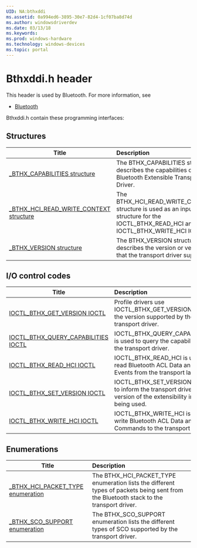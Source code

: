 ```yaml
---
UID: NA:bthxddi
ms.assetid: 0a994ed6-3895-30e7-82d4-1cf07ba8d74d
ms.author: windowsdriverdev
ms.date: 03/13/18
ms.keywords: 
ms.prod: windows-hardware
ms.technology: windows-devices
ms.topic: portal
---
```


# Bthxddi.h header



This header is used by Bluetooth. For more information, see
- [Bluetooth](../_bltooth/index.md)

Bthxddi.h contain these programming interfaces:


## Structures

| Title   | Description   |
| ---- |:---- |
| [_BTHX_CAPABILITIES structure](ns-bthxddi-_bthx_capabilities.md) | The BTHX_CAPABILITIES structure describes the capabilities of the Bluetooth Extensible Transport Driver. |
| [_BTHX_HCI_READ_WRITE_CONTEXT structure](ns-bthxddi-_bthx_hci_read_write_context.md) | The BTHX_HCI_READ_WRITE_CONTEXT structure is used as an input/output structure for the IOCTL_BTHX_READ_HCI and IOCTL_BTHX_WRITE_HCI IOCTLs. |
| [_BTHX_VERSION structure](ns-bthxddi-_bthx_version.md) | The BTHX_VERSION structure describes the version or versions that the transport driver supports. |

## I/O control codes

| Title   | Description   |
| ---- |:---- |
| [IOCTL_BTHX_GET_VERSION IOCTL](ni-bthxddi-ioctl_bthx_get_version.md) | Profile drivers use IOCTL_BTHX_GET_VERSION to get the version supported by the transport driver. |
| [IOCTL_BTHX_QUERY_CAPABILITIES IOCTL](ni-bthxddi-ioctl_bthx_query_capabilities.md) | IOCTL_BTHX_QUERY_CAPABILITIES is used to query the capabilities of the transport driver. |
| [IOCTL_BTHX_READ_HCI IOCTL](ni-bthxddi-ioctl_bthx_read_hci.md) | IOCTL_BTHX_READ_HCI is used to read Bluetooth ACL Data and Events from the transport layer. |
| [IOCTL_BTHX_SET_VERSION IOCTL](ni-bthxddi-ioctl_bthx_set_version.md) | IOCTL_BTHX_SET_VERSION is used to inform the transport driver of the version of the extensibility interface being used. |
| [IOCTL_BTHX_WRITE_HCI IOCTL](ni-bthxddi-ioctl_bthx_write_hci.md) | IOCTL_BTHX_WRITE_HCI is used to write Bluetooth ACL Data and Commands to the transport layer. |

## Enumerations

| Title   | Description   |
| ---- |:---- |
| [_BTHX_HCI_PACKET_TYPE enumeration](ne-bthxddi-_bthx_hci_packet_type.md) | The BTHX_HCI_PACKET_TYPE enumeration lists the different types of packets being sent from the Bluetooth stack to the transport driver. |
| [_BTHX_SCO_SUPPORT enumeration](ne-bthxddi-_bthx_sco_support.md) | The BTHX_SCO_SUPPORT enumeration lists the different types of SCO supported by the transport driver. |

